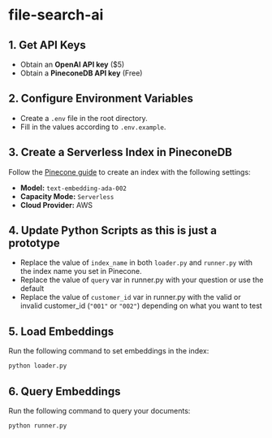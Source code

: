 # file-search-ai

## 1. Get API Keys

- Obtain an **OpenAI API key** ($5)
- Obtain a **PineconeDB API key** (Free)

## 2. Configure Environment Variables

- Create a `.env` file in the root directory.
- Fill in the values according to `.env.example`.

## 3. Create a Serverless Index in PineconeDB

Follow the [Pinecone guide](https://docs.pinecone.io/guides/indexes/create-an-index) to create an index with the following settings:

- **Model:** `text-embedding-ada-002`
- **Capacity Mode:** `Serverless`
- **Cloud Provider:** AWS

## 4. Update Python Scripts as this is just a prototype

- Replace the value of `index_name` in both `loader.py` and `runner.py` with the index name you set in Pinecone.
- Replace the value of `query` var in runner.py with your question or use the default
- Replace the value of `customer_id` var in runner.py with the valid or invalid customer_id (`"001"` or `"002"`) depending on what you want to test

## 5. Load Embeddings

Run the following command to set embeddings in the index:

```sh
python loader.py
```

## 6. Query Embeddings

Run the following command to query your documents:

```sh
python runner.py
```
